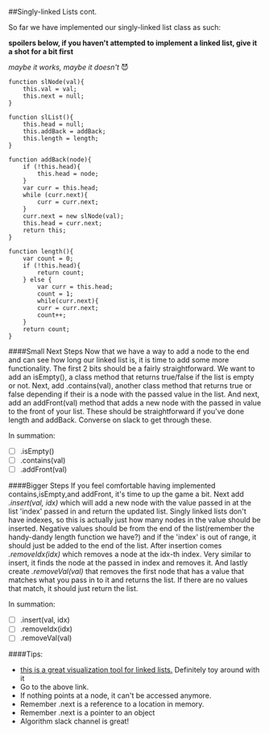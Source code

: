 ##Singly-linked Lists cont.

So far we have implemented our singly-linked list class as such:

__spoilers below, if you haven't attempted to implement a linked list, give it a shot for a bit first__

_maybe it works, maybe it doesn't_ :smiling_imp:

	function slNode(val){
		this.val = val;
		this.next = null;
	}

	function slList(){
		this.head = null;
		this.addBack = addBack;
		this.length = length;
	}

	function addBack(node){
		if (!this.head){
			this.head = node;
		}
		var curr = this.head;
		while (curr.next){
			curr = curr.next;
		}
		curr.next = new slNode(val);
		this.head = curr.next;
		return this;
	}

	function length(){
		var count = 0;
		if (!this.head){
			return count;
		} else {
			var curr = this.head;
			count = 1;
			while(curr.next){
			curr = curr.next;
			count++;
		}
		return count;
	}

####Small Next Steps
Now that we have a way to add a node to the end and can see how long our linked list is, it is time to add some more functionality. The first 2 bits should be a fairly straightforward. We want to add an isEmpty(), a class method that returns true/false if the list is empty or not. Next, add .contains(val), another class method that returns true or false depending if their is a node with the passed value in the list. And next, add an addFront(val) method that adds a new node with the passed in value to the front of your list. These should be straightforward if you've done length and addBack. Converse on slack to get through these.

In summation:
- [ ] .isEmpty()
- [ ] .contains(val)
- [ ] .addFront(val)

####Bigger Steps
If you feel comfortable having implemented contains,isEmpty,and addFront, it's time to up the game a bit. Next add *.insert(val, idx)* which will add a new node with the value passed in at the list 'index' passed in and return the updated list. Singly linked lists don't have indexes, so this is actually just how many nodes in the value should be inserted. Negative values should be from the end of the list(remember the handy-dandy length function we have?) and if the 'index' is out of range, it should just be added to the end of the list. After insertion comes *.removeIdx(idx)* which removes a node at the idx-th index. Very similar to insert, it finds the node at the passed in index and removes it. And lastly create *.removeVal(val)* that removes the first node that has a value that matches what you pass in to it and returns the list. If there are no values that match, it should just return the list.

In summation:
- [ ] .insert(val, idx)
- [ ] .removeIdx(idx)
- [ ] .removeVal(val)

####Tips:
* [this is a great visualization tool for linked lists.](https://visualgo.net/list) Definitely toy around with it
* Go to the above link.
* If nothing points at a node, it can't be accessed anymore.
* Remember .next is a reference to a location in memory.
* Remember .next is a pointer to an object
* Algorithm slack channel is great!